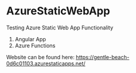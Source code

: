 # AzureStaticWebApp
Testing Azure Static Web App Functionality

1. Angular App
2. Azure Functions


Website can be found here: https://gentle-beach-0d6c01103.azurestaticapps.net/
